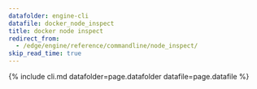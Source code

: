 ```yaml
---
datafolder: engine-cli
datafile: docker_node_inspect
title: docker node inspect
redirect_from:
  - /edge/engine/reference/commandline/node_inspect/
skip_read_time: true
---
```

<!--
This page is automatically generated from Docker's source code. If you want to
suggest a change to the text that appears here, open a ticket or pull request
in the source repository on GitHub:

https://github.com/docker/cli
-->
{% include cli.md datafolder=page.datafolder datafile=page.datafile %}
